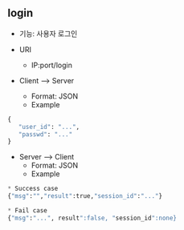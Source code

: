 ## login

* 기능: 사용자 로그인

* URI
   - IP:port/login

* Client --> Server
  - Format: JSON
  - Example

```python
{
   "user_id": "...",
   "passwd": "..."
}
```

* Server --> Client
  - Format: JSON
  - Example
  
```python
* Success case
{"msg":"","result":true,"session_id":"..."}

* Fail case
{"msg":"...", result":false, "session_id":none}
```
